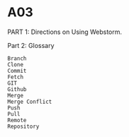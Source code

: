 # A03

PART 1: Directions on Using Webstorm.

Part 2: Glossary

    Branch
    Clone
    Commit
    Fetch
    GIT
    Github
    Merge
    Merge Conflict
    Push
    Pull
    Remote
    Repository